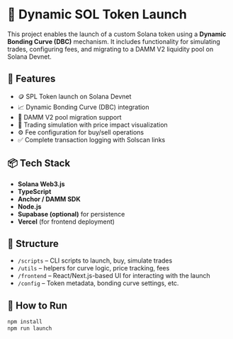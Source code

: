 # 🚀 Dynamic SOL Token Launch

This project enables the launch of a custom Solana token using a **Dynamic Bonding Curve (DBC)** mechanism. It includes functionality for simulating trades, configuring fees, and migrating to a DAMM V2 liquidity pool on Solana Devnet.

## 🔧 Features

- 🪙 SPL Token launch on Solana Devnet
- 📈 Dynamic Bonding Curve (DBC) integration
- 💱 DAMM V2 pool migration support
- 🧪 Trading simulation with price impact visualization
- ⚙️ Fee configuration for buy/sell operations
- ✅ Complete transaction logging with Solscan links

## 📦 Tech Stack

- **Solana Web3.js**
- **TypeScript**
- **Anchor / DAMM SDK**
- **Node.js**
- **Supabase (optional)** for persistence
- **Vercel** (for frontend deployment)

## 📁 Structure

- `/scripts` – CLI scripts to launch, buy, simulate trades
- `/utils` – helpers for curve logic, price tracking, fees
- `/frontend` – React/Next.js-based UI for interacting with the launch
- `/config` – Token metadata, bonding curve settings, etc.

## 🚀 How to Run

```bash
npm install
npm run launch
